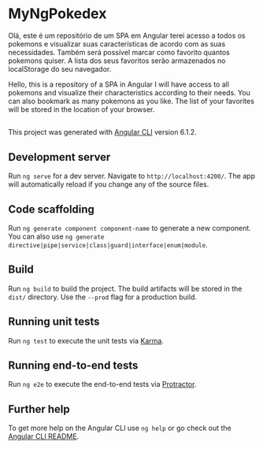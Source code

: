 # MyNgPokedex

Olá, este é um repositório de um SPA em Angular terei acesso a todos os pokemons e visualizar suas características de acordo com as suas necessidades. Também será possível marcar como favorito quantos pokemons quiser. A lista dos seus favoritos serão armazenados no localStorage do seu navegador.

Hello, this is a repository of a SPA in Angular I will have access to all pokemons and visualize their characteristics according to their needs. You can also bookmark as many pokemons as you like. The list of your favorites will be stored in the location of your browser.

##

This project was generated with [Angular CLI](https://github.com/angular/angular-cli) version 6.1.2.

## Development server

Run `ng serve` for a dev server. Navigate to `http://localhost:4200/`. The app will automatically reload if you change any of the source files.

## Code scaffolding

Run `ng generate component component-name` to generate a new component. You can also use `ng generate directive|pipe|service|class|guard|interface|enum|module`.

## Build

Run `ng build` to build the project. The build artifacts will be stored in the `dist/` directory. Use the `--prod` flag for a production build.

## Running unit tests

Run `ng test` to execute the unit tests via [Karma](https://karma-runner.github.io).

## Running end-to-end tests

Run `ng e2e` to execute the end-to-end tests via [Protractor](http://www.protractortest.org/).

## Further help

To get more help on the Angular CLI use `ng help` or go check out the [Angular CLI README](https://github.com/angular/angular-cli/blob/master/README.md).
